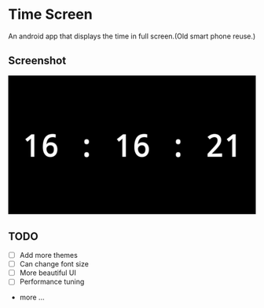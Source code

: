 # Time Screen

An android app that displays the time in full screen.(Old smart phone reuse.)

## Screenshot

![demo](./images/demo.png)

## TODO

- [ ] Add more themes
- [ ] Can change font size
- [ ] More beautiful UI
- [ ] Performance tuning
- more ...
